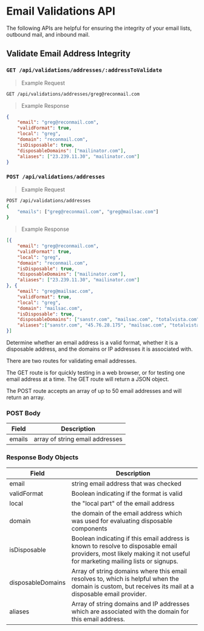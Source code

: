 # Email Validations API

The following APIs are helpful for ensuring the integrity of your email lists,
outbound mail, and inbound mail.

## Validate Email Address Integrity
### `GET /api/validations/addresses/:addressToValidate`
> Example Request

```bash
GET /api/validations/addresses/greg@reconmail.com
```
> Example Response

```json
{
    "email": "greg@reconmail.com",
    "validFormat": true,
    "local": "greg",
    "domain": "reconmail.com",
    "isDisposable": true,
    "disposableDomains": ["mailinator.com"],
    "aliases": ["23.239.11.30", "mailinator.com"]
}
```

### `POST /api/validations/addresses`

> Example Request

```bash
POST /api/validations/addresses
{
    "emails": ["greg@reconmail.com", "greg@mailsac.com"]
}
```

> Example Response

```json
[{
    "email": "greg@reconmail.com",
    "validFormat": true,
    "local": "greg",
    "domain": "reconmail.com",
    "isDisposable": true,
    "disposableDomains": ["mailinator.com"],
    "aliases": ["23.239.11.30", "mailinator.com"]
}, {
    "email": "greg@mailsac.com",
    "validFormat": true,
    "local": "greg",
    "domain": "mailsac.com",
    "isDisposable": true,
    "disposableDomains": ["sanstr.com", "mailsac.com", "totalvista.com"],
    "aliases":["sanstr.com", "45.76.28.175", "mailsac.com", "totalvista.com"]
}]
```

Determine whether an email address is a valid format, whether it
is a disposable address, and the domains or IP addresses it is
associated with.

There are two routes for validating email addresses.

The GET route is for quickly testing in a web browser, or for testing
one email address at a time. The GET route will return a JSON object.

The POST route accepts an array of up to 50 email addresses and will return an array.

### POST Body

Field | Description
------|-------------
emails | array of string email addresses

### Response Body Objects

Field | Description
------|-------------
email | string email address that was checked
validFormat | Boolean indicating if the format is valid
local | the "local part" of the email address
domain | the domain of the email address which was used for evaluating disposable components
isDisposable | Boolean indicating if this email address is known to resolve to disposable email providers, most likely making it not useful for marketing mailing lists or signups.
disposableDomains | Array of string domains where this email resolves to, which is helpful when the domain is custom, but receives its mail at a disposable email provider.
aliases | Array of string domains and IP addresses which are associated with the domain for this email address.

